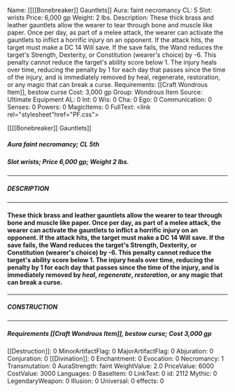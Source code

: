 Name: [[[[Bonebreaker]] Gauntlets]]
Aura: faint necromancy
CL: 5
Slot: wrists
Price: 6,000 gp
Weight: 2 lbs.
Description: These thick brass and leather gauntlets allow the wearer to tear through bone and muscle like paper. Once per day, as part of a melee attack, the wearer can activate the gauntlets to inflict a horrific injury on an opponent. If the attack hits, the target must make a DC 14 Will save. If the save fails, the Wand reduces the target's Strength, Dexterity, or Constitution (wearer's choice) by -6. This penalty cannot reduce the target's ability score below 1. The injury heals over time, reducing the penalty by 1 for each day that passes since the time of the injury, and is immediately removed by heal, regenerate, restoration, or any magic that can break a curse.
Requirements: [[Craft Wondrous Item]], bestow curse
Cost: 3,000 gp
Group: Wondrous Item
Source: Ultimate Equipment
AL: 0
Int: 0
Wis: 0
Cha: 0
Ego: 0
Communication: 0
Senses: 0
Powers: 0
MagicItems: 0
FullText: <link rel="stylesheet"href="PF.css"><div class="heading"><p class="alignleft">[[[[Bonebreaker]] Gauntlets]]</p><div style="clear: both;"></div></div><div><h5><b>Aura </b>faint necromancy; <b>CL </b>5th</h5><h5><b>Slot </b>wrists; <b>Price </b>6,000 gp; <b>Weight </b>2 lbs.</h5></div><hr/><div><h5><b>DESCRIPTION</b></h5></div><hr/><div><h4><p>These thick brass and leather gauntlets allow the wearer to tear through bone and muscle like paper. Once per day, as part of a melee attack, the wearer can activate the gauntlets to inflict a horrific injury on an opponent. If the attack hits, the target must make a DC 14 Will save. If the save fails, the Wand reduces the target's Strength, Dexterity, or Constitution (wearer's choice) by -6. This penalty cannot reduce the target's ability score below 1. The injury heals over time, reducing the penalty by 1 for each day that passes since the time of the injury, and is immediately removed by <i>heal</i>, <i>regenerate</i>, <i>restoration</i>, or any magic that can break a curse.</p></h4></div><hr/><div><h5><b>CONSTRUCTION</b></h5></div><hr/><div><h5><b>Requirements </b>[[Craft Wondrous Item]], <i>bestow curse</i>; <b>Cost </b>3,000 gp</h5></div>
[[Destruction]]: 0
MinorArtifactFlag: 0
MajorArtifactFlag: 0
Abjuration: 0
Conjuration: 0
[[Divination]]: 0
Enchantment: 0
Evocation: 0
Necromancy: 1
Transmutation: 0
AuraStrength: faint
WeightValue: 2.0
PriceValue: 6000
CostValue: 3000
Languages: 0
BaseItem: 0
LinkText: 0
id: 2112
Mythic: 0
LegendaryWeapon: 0
Illusion: 0
Universal: 0
effects: 0
